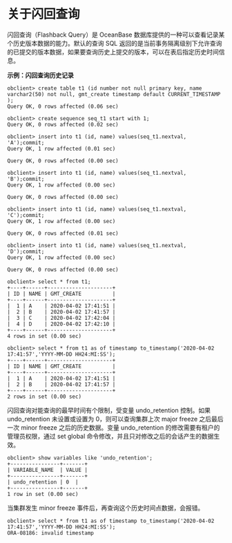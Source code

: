 关于闪回查询 
===========================



闪回查询（Flashback Query）是 OceanBase 数据库提供的一种可以查看记录某个历史版本数据的能力。默认的查询 SQL 返回的是当前事务隔离级别下允许查询的已提交的版本数据，如果要查询历史上提交的版本，可以在表后指定历史时间信息。

**示例：闪回查询历史记录** 

    obclient> create table t1 (id number not null primary key, name varchar2(50) not null, gmt_create timestamp default CURRENT_TIMESTAMP );
    Query OK, 0 rows affected (0.06 sec)
    
    obclient> create sequence seq_t1 start with 1;
    Query OK, 0 rows affected (0.02 sec)
    
    obclient> insert into t1 (id, name) values(seq_t1.nextval, 'A');commit;
    Query OK, 1 row affected (0.01 sec)
    
    Query OK, 0 rows affected (0.00 sec)
    
    obclient> insert into t1 (id, name) values(seq_t1.nextval, 'B');commit;
    Query OK, 1 row affected (0.00 sec)
    
    Query OK, 0 rows affected (0.00 sec)
    
    obclient> insert into t1 (id, name) values(seq_t1.nextval, 'C');commit;
    Query OK, 1 row affected (0.00 sec)
    
    Query OK, 0 rows affected (0.01 sec)
    
    obclient> insert into t1 (id, name) values(seq_t1.nextval, 'D');commit;
    Query OK, 1 row affected (0.00 sec)
    
    Query OK, 0 rows affected (0.00 sec)
    
    obclient> select * from t1;
    +----+------+---------------------+
    | ID | NAME | GMT_CREATE          |
    +----+------+---------------------+
    |  1 | A    | 2020-04-02 17:41:51 |
    |  2 | B    | 2020-04-02 17:41:57 |
    |  3 | C    | 2020-04-02 17:42:04 |
    |  4 | D    | 2020-04-02 17:42:10 |
    +----+------+---------------------+
    4 rows in set (0.00 sec)
    
    obclient> select * from t1 as of timestamp to_timestamp('2020-04-02 17:41:57','YYYY-MM-DD HH24:MI:SS');
    +----+------+---------------------+
    | ID | NAME | GMT_CREATE          |
    +----+------+---------------------+
    |  1 | A    | 2020-04-02 17:41:51 |
    |  2 | B    | 2020-04-02 17:41:57 |
    +----+------+---------------------+
    2 rows in set (0.00 sec)



闪回查询对能查询的最早时间有个限制，受变量 undo_retention 控制。如果 undo_retention 未设置或设置为 0，则可以查询集群上次 major freeze 之后最后一次 minor freeze 之后的历史数据。变量 undo_retention 的修改需要有租户的管理员权限，通过 set global 命令修改，并且只对修改之后的会话产生的数据生效。

    obclient> show variables like 'undo_retention';
    +----------------+-------+
    | VARIABLE_NAME  | VALUE |
    +----------------+-------+
    | undo_retention | 0  |
    +----------------+-------+
    1 row in set (0.00 sec)



当集群发生 minor freeze 事件后，再查询这个历史时间点数据，会报错。

    obclient> select * from t1 as of timestamp to_timestamp('2020-04-02 17:41:57','YYYY-MM-DD HH24:MI:SS');
    ORA-08186: invalid timestamp


